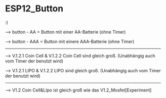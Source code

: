 # ESP12_Button
:)

--> button - AA = Button mit einer AA-Batterie (ohne Timer)

--> button - AAA = Button mit einere AAA-Batterie (ohne Timer)

__________________________________________________________________________________________________________________________________

--> V.1.2.1 Coin Cell & V.1.2.2 Coin Cell sind gleich groß. (Unabhängig auch vom Timer der benutzt wird)

--> V.1.2.1 LIPO & V.1.2.2 LIPO sind gleich groß. (Unabhängig auch vom Timer der benutzt wird)

__________________________________________________________________________________________________________________________________

--> V1.2 Coin Cell&LIpo ist gleich groß wie das V1.2_Mosfet[Experiment]
